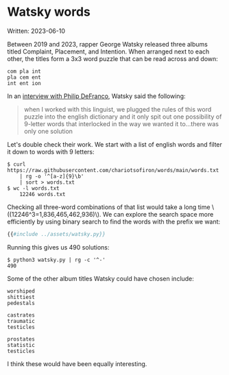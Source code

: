 # Watsky words

Written: 2023-06-10

Between 2019 and 2023, rapper George Watsky released three albums titled Complaint, Placement, and Intention. When arranged next to each other, the titles form a 3x3 word puzzle that can be read across and down:

```
com pla int
pla cem ent
int ent ion
```

In an [interview with Philip DeFranco](https://www.youtube.com/watch?v=6pDUCAgsnKU&t=2562s), Watsky said the following:

> when I worked with this linguist, we plugged the rules of this word puzzle into the english dictionary and it only spit out one possibility of 9-letter words that interlocked in the way we wanted it to...there was only one solution

Let's double check their work. We start with a list of english words and filter it down to words with 9 letters:

```shell
$ curl https://raw.githubusercontent.com/chariotsofiron/words/main/words.txt
    | rg -o '^[a-z]{9}\b'
    | sort > words.txt
$ wc -l words.txt
    12246 words.txt
```

Checking all three-word combinations of that list would take a long time \\((12246^3=1,836,465,462,936)\\). We can explore the search space more efficiently by using binary search to find the words with the prefix we want:

```python
{{#include ../assets/watsky.py}}
```

Running this gives us 490 solutions:

```shell
$ python3 watsky.py | rg -c '^-'
490
```

Some of the other album titles Watsky could have chosen include:

```
worshiped
shittiest
pedestals

castrates
traumatic
testicles

prostates
statistic
testicles
```

I think these would have been equally interesting.
